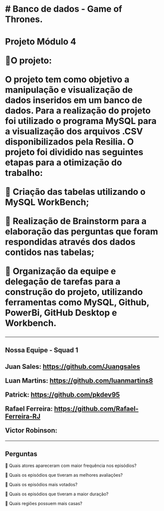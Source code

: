 <h1># Banco de dados - Game of Thrones.<h1>

Projeto Módulo 4

📜O projeto:

O projeto tem como objetivo a manipulação e visualização de dados inseridos em um banco de dados.
Para a realização do projeto foi utilizado o programa MySQL para a visualização dos arquivos .CSV disponibilizados pela Resilia.
O projeto foi dividido nas seguintes etapas para a otimização do trabalho:

🔹 Criação das tabelas utilizando o MySQL WorkBench;

🔹 Realização de Brainstorm para a elaboração das perguntas que foram respondidas através dos dados contidos nas tabelas;

🔹 Organização da equipe e delegação de tarefas para a construção do projeto, utilizando ferramentas como MySQL, Github, PowerBi, GitHub Desktop e Workbench.

<hr></hr>

<h2>Nossa Equipe - Squad 1<h2>

Juan Sales: https://github.com/Juangsales

Luan Martins: https://github.com/luanmartins8

Patrick: https://github.com/pkdev95

Rafael Ferreira: https://github.com/Rafael-Ferreira-RJ

Victor Robinson: 

<hr></hr>

<h2>Perguntas</h2>

🔹 Quais atores apareceram com maior frequência nos episódios?

🔹 Quais os episódios que tiveram as melhores avaliações?

🔹 Quais os episódios mais votados?

🔹 Quais os episódios que tiveram a maior duração?

🔹 Quais regiões possuem mais casas?